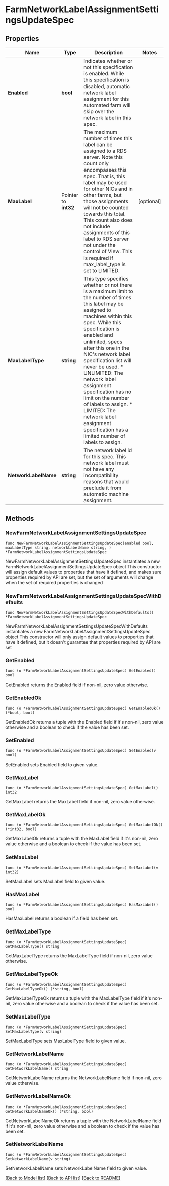 # FarmNetworkLabelAssignmentSettingsUpdateSpec

## Properties

Name | Type | Description | Notes
------------ | ------------- | ------------- | -------------
**Enabled** | **bool** | Indicates whether or not this specification is enabled. While this specification is disabled, automatic network label assignment for this automated farm will skip over the network label in this spec. | 
**MaxLabel** | Pointer to **int32** | The maximum number of times this label can be assigned to a RDS server. Note this count only encompasses this spec. That is, this label may be used for other NICs and in other farms, but those assignments will not be counted towards this total. This count also does not include assignments of this label to RDS server not under the control of View. This is required if max_label_type is set to LIMITED. | [optional] 
**MaxLabelType** | **string** | This type specifies whether or not there is a maximum limit to the number of times this label may be assigned to machines within this spec. While this specification is enabled and unlimited, specs after this one in the NIC&#39;s network label specification list will never be used. * UNLIMITED: The network label assignment specification has no limit on the number of labels to assign. * LIMITED: The network label assignment specification has a limited number of labels to assign. | 
**NetworkLabelName** | **string** | The network label id for this spec. This network label must not have any incompatibility reasons that would preclude it from automatic machine assignment. | 

## Methods

### NewFarmNetworkLabelAssignmentSettingsUpdateSpec

`func NewFarmNetworkLabelAssignmentSettingsUpdateSpec(enabled bool, maxLabelType string, networkLabelName string, ) *FarmNetworkLabelAssignmentSettingsUpdateSpec`

NewFarmNetworkLabelAssignmentSettingsUpdateSpec instantiates a new FarmNetworkLabelAssignmentSettingsUpdateSpec object
This constructor will assign default values to properties that have it defined,
and makes sure properties required by API are set, but the set of arguments
will change when the set of required properties is changed

### NewFarmNetworkLabelAssignmentSettingsUpdateSpecWithDefaults

`func NewFarmNetworkLabelAssignmentSettingsUpdateSpecWithDefaults() *FarmNetworkLabelAssignmentSettingsUpdateSpec`

NewFarmNetworkLabelAssignmentSettingsUpdateSpecWithDefaults instantiates a new FarmNetworkLabelAssignmentSettingsUpdateSpec object
This constructor will only assign default values to properties that have it defined,
but it doesn't guarantee that properties required by API are set

### GetEnabled

`func (o *FarmNetworkLabelAssignmentSettingsUpdateSpec) GetEnabled() bool`

GetEnabled returns the Enabled field if non-nil, zero value otherwise.

### GetEnabledOk

`func (o *FarmNetworkLabelAssignmentSettingsUpdateSpec) GetEnabledOk() (*bool, bool)`

GetEnabledOk returns a tuple with the Enabled field if it's non-nil, zero value otherwise
and a boolean to check if the value has been set.

### SetEnabled

`func (o *FarmNetworkLabelAssignmentSettingsUpdateSpec) SetEnabled(v bool)`

SetEnabled sets Enabled field to given value.


### GetMaxLabel

`func (o *FarmNetworkLabelAssignmentSettingsUpdateSpec) GetMaxLabel() int32`

GetMaxLabel returns the MaxLabel field if non-nil, zero value otherwise.

### GetMaxLabelOk

`func (o *FarmNetworkLabelAssignmentSettingsUpdateSpec) GetMaxLabelOk() (*int32, bool)`

GetMaxLabelOk returns a tuple with the MaxLabel field if it's non-nil, zero value otherwise
and a boolean to check if the value has been set.

### SetMaxLabel

`func (o *FarmNetworkLabelAssignmentSettingsUpdateSpec) SetMaxLabel(v int32)`

SetMaxLabel sets MaxLabel field to given value.

### HasMaxLabel

`func (o *FarmNetworkLabelAssignmentSettingsUpdateSpec) HasMaxLabel() bool`

HasMaxLabel returns a boolean if a field has been set.

### GetMaxLabelType

`func (o *FarmNetworkLabelAssignmentSettingsUpdateSpec) GetMaxLabelType() string`

GetMaxLabelType returns the MaxLabelType field if non-nil, zero value otherwise.

### GetMaxLabelTypeOk

`func (o *FarmNetworkLabelAssignmentSettingsUpdateSpec) GetMaxLabelTypeOk() (*string, bool)`

GetMaxLabelTypeOk returns a tuple with the MaxLabelType field if it's non-nil, zero value otherwise
and a boolean to check if the value has been set.

### SetMaxLabelType

`func (o *FarmNetworkLabelAssignmentSettingsUpdateSpec) SetMaxLabelType(v string)`

SetMaxLabelType sets MaxLabelType field to given value.


### GetNetworkLabelName

`func (o *FarmNetworkLabelAssignmentSettingsUpdateSpec) GetNetworkLabelName() string`

GetNetworkLabelName returns the NetworkLabelName field if non-nil, zero value otherwise.

### GetNetworkLabelNameOk

`func (o *FarmNetworkLabelAssignmentSettingsUpdateSpec) GetNetworkLabelNameOk() (*string, bool)`

GetNetworkLabelNameOk returns a tuple with the NetworkLabelName field if it's non-nil, zero value otherwise
and a boolean to check if the value has been set.

### SetNetworkLabelName

`func (o *FarmNetworkLabelAssignmentSettingsUpdateSpec) SetNetworkLabelName(v string)`

SetNetworkLabelName sets NetworkLabelName field to given value.



[[Back to Model list]](../README.md#documentation-for-models) [[Back to API list]](../README.md#documentation-for-api-endpoints) [[Back to README]](../README.md)


